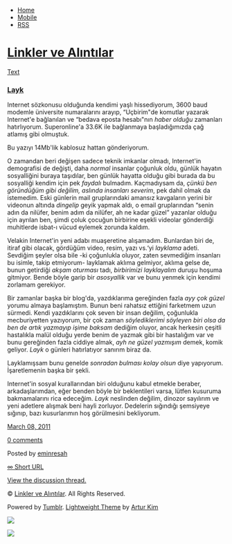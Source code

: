 -   [Home](/)
-   [Mobile](/mobile)
-   [RSS](http://eminresah.tumblr.com/rss)

[Linkler ve Alıntılar](/)
=========================

[Text](http://eminresah.tumblr.com/post/3705022925/layk)

### [Layk](http://eminresah.tumblr.com/post/3705022925/layk)

Internet sözkonusu olduğunda kendimi yaşlı hissediyorum, 3600 baud
modemle üniversite numaralarını arayıp, “Uçbirim"de komutlar yazarak
Internet'e bağlanılan ve “bedava eposta hesabı"nın *haber olduğu*
zamanları hatırlıyorum. Superonline'a 33.6K ile bağlanmaya
başladığımızda çağ atlamış gibi olmuştuk.

Bu yazıyı 14Mb'lik kablosuz hattan gönderiyorum.

O zamandan beri değişen sadece teknik imkanlar olmadı, Internet'in
demografisi de değişti, daha *normal* insanlar çoğunluk oldu, günlük
hayatın sosyalliğini buraya taşıdılar, ben günlük hayatta olduğu gibi
burada da bu sosyalliği kendim için pek *faydalı* bulmadım. Kaçmadıysam
da, *çünkü ben göründüğüm gibi değilim, aslında insanları severim*, pek
dahil olmak da istemedim. Eski günlerin mail gruplarındaki amansız
kavgaların yerini bir videonun altında *dingelip* geyik yapmak aldı, o
email gruplarından “senin adın da nilüfer, benim adım da nilüfer, ah ne
kadar güzel” yazanlar olduğu için ayrılan ben, şimdi çoluk çocuğun
birbirine eşekli videolar gönderdiği muhitlerde isbat-ı vücud eylemek
zorunda kaldım.

Velakin Internet'in yeni adabı muaşeretine alışamadım. Bunlardan biri
de, itiraf gibi olacak, gördüğüm video, resim, yazı vs.‘yi *layklama*
adeti. Sevdiğim şeyler olsa bile -ki çoğunlukla oluyor, zaten sevmediğim
insanları bu isimle, takip etmiyorum- layklamak aklıma gelmiyor, aklıma
gelse de, bunun getirdiği *akşam oturması* tadı, *birbirimizi
layklayalım* duruşu hoşuma gitmiyor. Bende böyle garip bir *asosyallik*
var ve bunu yenmek için kendimi zorlamam gerekiyor.

Bir zamanlar başka bir blog'da, yazdıklarıma gereğinden fazla *ayy çok
güzel* yorumu almaya başlamıştım. Bunun beni rahatsız ettiğini farketmem
uzun sürmedi. Kendi yazdıklarını çok seven bir insan değilim, çoğunlukla
mecburiyetten yazıyorum, bir çok zaman *söylediklerimi söyleyen biri
olsa da ben de artık yazmayıp işime baksam* dediğim oluyor, ancak
herkesin çeşitli hastalıkla malül olduğu yerde benim de yazmak gibi bir
hastalığım var ve bunu gereğinden fazla ciddiye almak, *ayh ne güzel
yazmışım* demek, komik geliyor. *Layk* o günleri hatırlatıyor sanırım
biraz da.

Layklamışsam bunu genelde *sonradan bulması kolay olsun* diye yapıyorum.
İşaretlemenin başka bir şekli.

Internet'in sosyal kurallarından biri olduğunu kabul etmekle beraber,
arkadaşlarımdan, eğer benden böyle bir beklentileri varsa, lütfen
kusuruma bakmamalarını rica edeceğim. *Layk* neslinden değilim, dinozor
sayılırım ve yeni adetlere alışmak beni hayli zorluyor. Dedelerin
sığındığı şemsiyeye sığınıp, bazı kusurlarımın hoş görülmesini
bekliyorum.

[March 08, 2011](http://eminresah.tumblr.com/post/3705022925/layk)

[0
comments](http://eminresah.tumblr.com/post/3705022925/layk#disqus_thread)

Posted by [eminresah](http://eminresah.tumblr.com/)

[∞ Short URL](http://tmblr.co/ZWS1Oy3SrYdD)

[View the discussion thread.](http://erblog.disqus.com/?url=ref)

© [Linkler ve Alıntılar](/). All Rights Reserved.

Powered by [Tumblr](http://tumblr.com). [Lightweight
Theme](http://www.tumblr.com/theme/10820) by [Artur
Kim](http://arturkim.com)

![](https://px.srvcs.tumblr.com/impixu?T=1434918882&J=eyJ0eXBlIjoidXJsIiwidXJsIjoiaHR0cDpcL1wvZW1pbnJlc2FoLnR1bWJsci5jb21cL3Bvc3RcLzM3MDUwMjI5MjVcL2xheWsiLCJyZXF0eXBlIjowLCJyb3V0ZSI6IlwvcG9zdFwvOmlkXC86c3VtbWFyeSIsIm5vc2NyaXB0IjoxfQ==&U=FIPFGKLJIA&K=52974a196cf1e1453064418fb2af52d2e91a35ab275c73eb137934bde13ee070&R=)

![](https://px.srvcs.tumblr.com/impixu?T=1434918882&J=eyJ0eXBlIjoicG9zdCIsInVybCI6Imh0dHA6XC9cL2VtaW5yZXNhaC50dW1ibHIuY29tXC9wb3N0XC8zNzA1MDIyOTI1XC9sYXlrIiwicmVxdHlwZSI6MCwicm91dGUiOiJcL3Bvc3RcLzppZFwvOnN1bW1hcnkiLCJwb3N0cyI6W3sicG9zdGlkIjoiMzcwNTAyMjkyNSIsImJsb2dpZCI6IjM2NDgwMjgiLCJzb3VyY2UiOjMzfV0sIm5vc2NyaXB0IjoxfQ==&U=FNCBHBFFEP&K=2fee13aa5326ed474c6b6a770f4bd16304be48014b9692d43fd8f947bab83d7b&R=)

